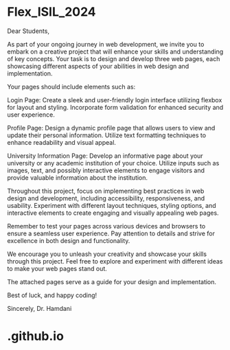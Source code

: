 # Flex_ISIL_2024

Dear Students,

As part of your ongoing journey in web development, we invite you to embark on a creative project that will enhance your skills and understanding of key concepts. Your task is to design and develop three web pages, each showcasing different aspects of your abilities in web design and implementation.

Your pages should include elements such as:

Login Page: Create a sleek and user-friendly login interface utilizing flexbox for layout and styling. Incorporate form validation for enhanced security and user experience.

Profile Page: Design a dynamic profile page that allows users to view and update their personal information. Utilize text formatting techniques to enhance readability and visual appeal.

University Information Page: Develop an informative page about your university or any academic institution of your choice. Utilize inputs such as images, text, and possibly interactive elements to engage visitors and provide valuable information about the institution.

Throughout this project, focus on implementing best practices in web design and development, including accessibility, responsiveness, and usability. Experiment with different layout techniques, styling options, and interactive elements to create engaging and visually appealing web pages.

Remember to test your pages across various devices and browsers to ensure a seamless user experience. Pay attention to details and strive for excellence in both design and functionality.

We encourage you to unleash your creativity and showcase your skills through this project. Feel free to explore and experiment with different ideas to make your web pages stand out.

The attached pages serve as a guide for your design and implementation.


Best of luck, and happy coding!

Sincerely,
Dr. Hamdani
# .github.io
